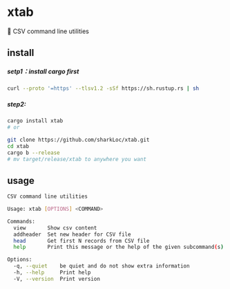 # xtab
🦀 CSV command line utilities


## install
##### setp1：install cargo first 
```bash
curl --proto '=https' --tlsv1.2 -sSf https://sh.rustup.rs | sh
```

##### step2:
```bash
cargo install xtab
# or

git clone https://github.com/sharkLoc/xtab.git
cd xtab
cargo b --release
# mv target/release/xtab to anywhere you want 
```

## usage

```bash
CSV command line utilities

Usage: xtab [OPTIONS] <COMMAND>

Commands:
  view       Show csv content
  addheader  Set new header for CSV file
  head       Get first N records from CSV file
  help       Print this message or the help of the given subcommand(s)

Options:
  -q, --quiet    be quiet and do not show extra information
  -h, --help     Print help
  -V, --version  Print version
```
